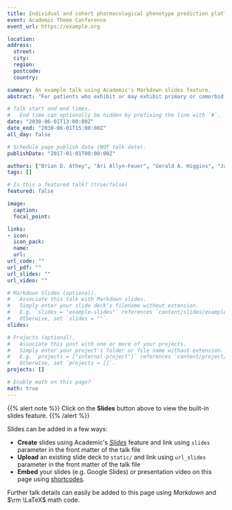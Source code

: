 ```yaml
---
title: Individual and cohort pharmacological phenotype prediction platform
event: Academic Theme Conference
event_url: https://example.org

location: 
address:
  street: 
  city: 
  region: 
  postcode: 
  country: 

summary: An example talk using Academic's Markdown slides feature.
abstract: "For patients who exhibit or may exhibit primary or comorbid disease, pharmacological phenotypes may be predicted through the collection of panomic data over a period of time. A machine learning engine may generate a statistical model based on training data from training patients to predict pharmacological phenotypes, including drug response and dosing, drug adverse events, disease and comorbid disease risk, drug-gene, drug-drug, and polypharmacy interactions. Then the model may be applied to data for new patients to predict their pharmacological phenotypes, and enable decision making in clinical and research contexts, including drug selection and dosage, changes in drug regimens, polypharmacy optimization, monitoring, etc., to benefit from additional predictive power, resulting in adverse event and substance abuse avoidance, improved drug response, better patient outcomes, lower treatment costs, public health benefits, and increases in the effectiveness of research in pharmacology and other biomedical fields."

# Talk start and end times.
#   End time can optionally be hidden by prefixing the line with `#`.
date: "2030-06-01T13:00:00Z"
date_end: "2030-06-01T15:00:00Z"
all_day: false

# Schedule page publish date (NOT talk date).
publishDate: "2017-01-01T00:00:00Z"

authors: ["Brian D. Athey", "Ari Allyn-Feuer", "Gerald A. Higgins", "James S. Burns", "Alexandr Kalinin", "Brian Pauls", "Alex Ade", "Narathip Reamaroon", ]
tags: []

# Is this a featured talk? (true/false)
featured: false

image:
  caption: 
  focal_point: 

links:
- icon: 
  icon_pack: 
  name: 
  url: 
url_code: ""
url_pdf: ""
url_slides: ""
url_video: ""

# Markdown Slides (optional).
#   Associate this talk with Markdown slides.
#   Simply enter your slide deck's filename without extension.
#   E.g. `slides = "example-slides"` references `content/slides/example-slides.md`.
#   Otherwise, set `slides = ""`.
slides: 

# Projects (optional).
#   Associate this post with one or more of your projects.
#   Simply enter your project's folder or file name without extension.
#   E.g. `projects = ["internal-project"]` references `content/project/deep-learning/index.md`.
#   Otherwise, set `projects = []`.
projects: []

# Enable math on this page?
math: true
---
```


{{% alert note %}}
Click on the **Slides** button above to view the built-in slides feature.
{{% /alert %}}

Slides can be added in a few ways:

- **Create** slides using Academic's [*Slides*](https://sourcethemes.com/academic/docs/managing-content/#create-slides) feature and link using `slides` parameter in the front matter of the talk file
- **Upload** an existing slide deck to `static/` and link using `url_slides` parameter in the front matter of the talk file
- **Embed** your slides (e.g. Google Slides) or presentation video on this page using [shortcodes](https://sourcethemes.com/academic/docs/writing-markdown-latex/).

Further talk details can easily be added to this page using *Markdown* and $\rm \LaTeX$ math code.

